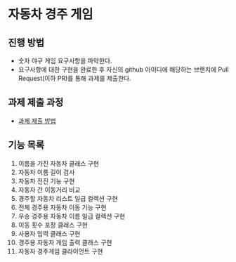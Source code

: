 # 자동차 경주 게임
## 진행 방법
* 숫자 야구 게임 요구사항을 파악한다.
* 요구사항에 대한 구현을 완료한 후 자신의 github 아이디에 해당하는 브랜치에 Pull Request(이하 PR)를 통해 과제를 제출한다.

## 과제 제출 과정
* [과제 제출 방법](https://github.com/next-step/nextstep-docs/tree/master/precourse)

## 기능 목록
1. 이름을 가진 자동차 클래스 구현
2. 자동차 이름 길이 검사
3. 자동차 전진 기능 구현
4. 자동자 간 이동거리 비교
5. 경주할 자동차 리스트 일급 컬렉션 구현
6. 전체 경주용 자동차 이동 기능 구현
7. 우승 경주용 자동차 이름 일급 컬렉션 구현
8. 이동 횟수 포장 클래스 구현
9. 사용자 입력 클래스 구현
10. 경주용 자동자 게임 출력 클래스 구현
11. 자동자 경주게임 클라이언트 구현